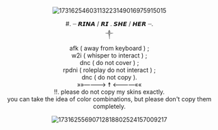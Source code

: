 <div align="center">

![17316254603113223149016975915015](https://github.com/user-attachments/assets/e8385acf-a7a5-49d6-aceb-fe5d0a5e11c8)

#. ┈ 𝙍𝙄𝙉𝘼 / 𝙍𝙄 . 𝙎𝙃𝙀 / 𝙃𝙀𝙍 ┈.<br/>
༒︎<br/> 
afk ( away from keyboard ) ;<br/>
w2i ( whisper to interact ) ;<br/>
dnc ( do not cover ) ;<br/>
rpdni ( roleplay do not interact ) ;<br/>
dnc ( do not copy ).<br/>
»»————> ☨ <————««<br/>
!!. please do not copy my skins exactly.<br/>
you can take the idea of color combinations, but please don't copy them completely.

![17316255690712818802524157009217](https://github.com/user-attachments/assets/b34ec122-281f-412e-b02d-59b691215887)

